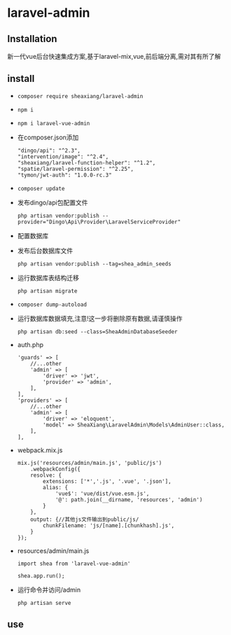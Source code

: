 # laravel-admin

## Installation

新一代vue后台快速集成方案,基于laravel-mix,vue,前后端分离,需对其有所了解

## install

- `composer require sheaxiang/laravel-admin`

- `npm i`

- `npm i laravel-vue-admin`

- 在composer.json添加
    ```
    "dingo/api": "^2.3",
    "intervention/image": "^2.4",
    "sheaxiang/laravel-function-helper": "^1.2",
    "spatie/laravel-permission": "^2.25",
    "tymon/jwt-auth": "1.0.0-rc.3"
    ```

- `composer update`

- 发布dingo/api包配置文件

    `php artisan vendor:publish --provider="Dingo\Api\Provider\LaravelServiceProvider"`
    
- 配置数据库

- 发布后台数据库文件

    `php artisan vendor:publish --tag=shea_admin_seeds`

- 运行数据库表结构迁移

    `php artisan migrate`
    
- `composer dump-autoload`

- 运行数据库数据填充,注意!这一步将删除原有数据,请谨慎操作

    `php artisan db:seed --class=SheaAdminDatabaseSeeder`

- auth.php

    ```
    'guards' => [
        //...other
        'admin' => [
            'driver' => 'jwt',
            'provider' => 'admin',
        ],
    ],
    'providers' => [
        //...other
        'admin' => [
            'driver' => 'eloquent',
            'model' => SheaXiang\LaravelAdmin\Models\AdminUser::class,
        ],
    ],
    ```

- webpack.mix.js
    ```
    mix.js('resources/admin/main.js', 'public/js')
        .webpackConfig({
        resolve: {
            extensions: ['*','.js', '.vue', '.json'],
            alias: {
                'vue$': 'vue/dist/vue.esm.js',
                '@': path.join(__dirname, 'resources', 'admin')
            }
        },
        output: {//其他js文件输出到public/js/
            chunkFilename: 'js/[name].[chunkhash].js',
        }
    });
    ```

- resources/admin/main.js
    ```
    import shea from 'laravel-vue-admin'
    
    shea.app.run();
    
    ```

- 运行命令并访问/admin

    `php artisan serve`

## use







